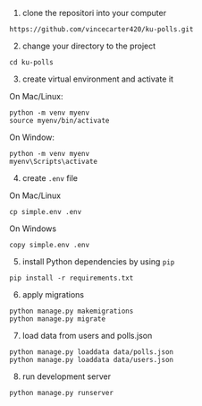 1. clone the repositori into your computer
```
https://github.com/vincecarter420/ku-polls.git
```

2. change your directory to the project
```
cd ku-polls
```

3. create virtual environment and activate it

On Mac/Linux:
```
python -m venv myenv
source myenv/bin/activate
```
On Window:
```
python -m venv myenv
myenv\Scripts\activate
```

4. create `.env` file

On Mac/Linux
```
cp simple.env .env 
```
On Windows
```
copy simple.env .env
```

5. install Python dependencies by using `pip`
```
pip install -r requirements.txt
```

6. apply migrations
```
python manage.py makemigrations
python manage.py migrate
```

7. load data from users and polls.json
```
python manage.py loaddata data/polls.json 
python manage.py loaddata data/users.json
```

8. run development server
```
python manage.py runserver
```
